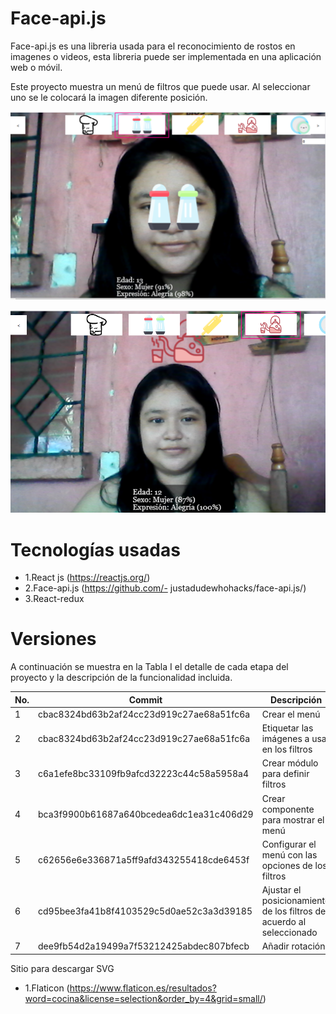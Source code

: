 # Face-api.js

Face-api.js es una libreria usada para el reconocimiento de rostos en imagenes o videos, 
esta libreria puede ser implementada en una aplicación web o móvil.

Este proyecto muestra un menú de filtros que puede usar. Al seleccionar uno se le colocará
la imagen diferente posición.

[![Filtro](/readme_image/Filtro1.PNG)](img/readme_image/Filtro1.PNG)

[![Filtro](/readme_image/Filtro2.PNG)](img/readme_image/Filtro2.PNG)

# Tecnologías usadas
- 1.React js (https://reactjs.org/)
- 2.Face-api.js (https://github.com/- justadudewhohacks/face-api.js/)
- 3.React-redux


# Versiones

A continuación se muestra en la Tabla I el detalle de cada etapa del proyecto y la descripción de la funcionalidad incluida.

| No. | Commit | Descripción |
| ------ | ------ | ------ |
| 1 |  cbac8324bd63b2af24cc23d919c27ae68a51fc6a  | Crear el menú|
| 2 |  cbac8324bd63b2af24cc23d919c27ae68a51fc6a  | Etiquetar las imágenes a usar en los filtros|
| 3 |  c6a1efe8bc33109fb9afcd32223c44c58a5958a4 | Crear módulo para definir filtros|
| 4 | bca3f9900b61687a640bcedea6dc1ea31c406d29 | Crear componente para mostrar el menú|
| 5 | c62656e6e336871a5ff9afd343255418cde6453f | Configurar el menú con las opciones de los filtros|
| 6 | cd95bee3fa41b8f4103529c5d0ae52c3a3d39185 | Ajustar el posicionamiento de los filtros de acuerdo al seleccionado|
| 7 |  dee9fb54d2a19499a7f53212425abdec807bfecb | Añadir rotación|




Sitio para descargar SVG
- 1.Flaticon (https://www.flaticon.es/resultados?word=cocina&license=selection&order_by=4&grid=small/)